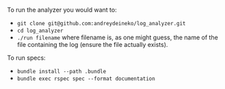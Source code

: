 To run the analyzer you would want to:
- `git clone git@github.com:andreydeineko/log_analyzer.git`
- `cd log_analyzer`
- `./run filename` where filename is, as one might guess, the name of the file containing the log (ensure the file actually exists).

To run specs:
- `bundle install --path .bundle`
- `bundle exec rspec spec --format documentation`
